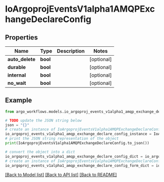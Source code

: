 # IoArgoprojEventsV1alpha1AMQPExchangeDeclareConfig


## Properties

Name | Type | Description | Notes
------------ | ------------- | ------------- | -------------
**auto_delete** | **bool** |  | [optional] 
**durable** | **bool** |  | [optional] 
**internal** | **bool** |  | [optional] 
**no_wait** | **bool** |  | [optional] 

## Example

```python
from argo_workflows.models.io_argoproj_events_v1alpha1_amqp_exchange_declare_config import IoArgoprojEventsV1alpha1AMQPExchangeDeclareConfig

# TODO update the JSON string below
json = "{}"
# create an instance of IoArgoprojEventsV1alpha1AMQPExchangeDeclareConfig from a JSON string
io_argoproj_events_v1alpha1_amqp_exchange_declare_config_instance = IoArgoprojEventsV1alpha1AMQPExchangeDeclareConfig.from_json(json)
# print the JSON string representation of the object
print(IoArgoprojEventsV1alpha1AMQPExchangeDeclareConfig.to_json())

# convert the object into a dict
io_argoproj_events_v1alpha1_amqp_exchange_declare_config_dict = io_argoproj_events_v1alpha1_amqp_exchange_declare_config_instance.to_dict()
# create an instance of IoArgoprojEventsV1alpha1AMQPExchangeDeclareConfig from a dict
io_argoproj_events_v1alpha1_amqp_exchange_declare_config_form_dict = io_argoproj_events_v1alpha1_amqp_exchange_declare_config.from_dict(io_argoproj_events_v1alpha1_amqp_exchange_declare_config_dict)
```
[[Back to Model list]](../README.md#documentation-for-models) [[Back to API list]](../README.md#documentation-for-api-endpoints) [[Back to README]](../README.md)


